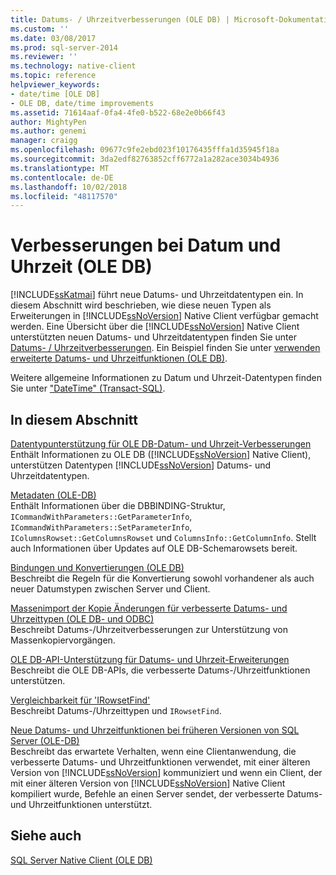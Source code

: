 ```yaml
---
title: Datums- / Uhrzeitverbesserungen (OLE DB) | Microsoft-Dokumentation
ms.custom: ''
ms.date: 03/08/2017
ms.prod: sql-server-2014
ms.reviewer: ''
ms.technology: native-client
ms.topic: reference
helpviewer_keywords:
- date/time [OLE DB]
- OLE DB, date/time improvements
ms.assetid: 71614aaf-0fa4-4fe0-b522-68e2e0b66f43
author: MightyPen
ms.author: genemi
manager: craigg
ms.openlocfilehash: 09677c9fe2ebd023f10176435fffa1d35945f18a
ms.sourcegitcommit: 3da2edf82763852cff6772a1a282ace3034b4936
ms.translationtype: MT
ms.contentlocale: de-DE
ms.lasthandoff: 10/02/2018
ms.locfileid: "48117570"
---
```

# <a name="date-and-time-improvements-ole-db"></a>Verbesserungen bei Datum und Uhrzeit (OLE DB)
  [!INCLUDE[ssKatmai](../../includes/sskatmai-md.md)] führt neue Datums- und Uhrzeitdatentypen ein. In diesem Abschnitt wird beschrieben, wie diese neuen Typen als Erweiterungen in [!INCLUDE[ssNoVersion](../../includes/ssnoversion-md.md)] Native Client verfügbar gemacht werden. Eine Übersicht über die [!INCLUDE[ssNoVersion](../../includes/ssnoversion-md.md)] Native Client unterstützten neuen Datums- und Uhrzeitdatentypen finden Sie unter [Datums- / Uhrzeitverbesserungen](../native-client/features/date-and-time-improvements.md). Ein Beispiel finden Sie unter [verwenden erweiterte Datums- und Uhrzeitfunktionen &#40;OLE DB&#41;](../native-client-ole-db-how-to/use-enhanced-date-and-time-features-ole-db.md).  
  
 Weitere allgemeine Informationen zu Datum und Uhrzeit-Datentypen finden Sie unter ["DateTime" &#40;Transact-SQL&#41;](/sql/t-sql/data-types/datetime-transact-sql).  
  
## <a name="in-this-section"></a>In diesem Abschnitt  
 [Datentypunterstützung für OLE DB-Datum- und Uhrzeit-Verbesserungen](../../relational-databases/native-client-ole-db-date-time/data-type-support-for-ole-db-date-and-time-improvements.md)  
 Enthält Informationen zu OLE DB ([!INCLUDE[ssNoVersion](../../includes/ssnoversion-md.md)] Native Client), unterstützen Datentypen [!INCLUDE[ssNoVersion](../../includes/ssnoversion-md.md)] Datums- und Uhrzeitdatentypen.  
  
 [Metadaten &#40;OLE-DB&#41;](../../database-engine/dev-guide/metadata-ole-db.md)  
 Enthält Informationen über die DBBINDING-Struktur, `ICommandWithParameters::GetParameterInfo`, `ICommandWithParameters::SetParameterInfo`, `IColumnsRowset::GetColumnsRowset` und `ColumnsInfo::GetColumnInfo`. Stellt auch Informationen über Updates auf OLE DB-Schemarowsets bereit.  
  
 [Bindungen und Konvertierungen &#40;OLE DB&#41;](../../relational-databases/native-client-ole-db-date-time/conversions-ole-db.md)  
 Beschreibt die Regeln für die Konvertierung sowohl vorhandener als auch neuer Datumstypen zwischen Server und Client.  
  
 [Massenimport der Kopie Änderungen für verbesserte Datums- und Uhrzeittypen &#40;OLE DB- und ODBC&#41;](../../relational-databases/native-client-odbc-date-time/bulk-copy-changes-for-enhanced-date-and-time-types-ole-db-and-odbc.md)  
 Beschreibt Datums-/Uhrzeitverbesserungen zur Unterstützung von Massenkopiervorgängen.  
  
 [OLE DB-API-Unterstützung für Datums- und Uhrzeit-Erweiterungen](ole-db-api-support-for-date-and-time-enhancements.md)  
 Beschreibt die OLE DB-APIs, die verbesserte Datums-/Uhrzeitfunktionen unterstützen.  
  
 [Vergleichbarkeit für 'IRowsetFind'](../../relational-databases/native-client-ole-db-date-time/comparability-for-irowsetfind.md)  
 Beschreibt Datums-/Uhrzeittypen und `IRowsetFind`.  
  
 [Neue Datums- und Uhrzeitfunktionen bei früheren Versionen von SQL Server &#40;OLE-DB&#41;](new-date-and-time-features-with-previous-sql-server-versions-ole-db.md)  
 Beschreibt das erwartete Verhalten, wenn eine Clientanwendung, die verbesserte Datums- und Uhrzeitfunktionen verwendet, mit einer älteren Version von [!INCLUDE[ssNoVersion](../../includes/ssnoversion-md.md)] kommuniziert und wenn ein Client, der mit einer älteren Version von [!INCLUDE[ssNoVersion](../../includes/ssnoversion-md.md)] Native Client kompiliert wurde, Befehle an einen Server sendet, der verbesserte Datums- und Uhrzeitfunktionen unterstützt.  
  
## <a name="see-also"></a>Siehe auch  
 [SQL Server Native Client &#40;OLE DB&#41;](../../relational-databases/native-client/ole-db/sql-server-native-client-ole-db.md)  
  
  
